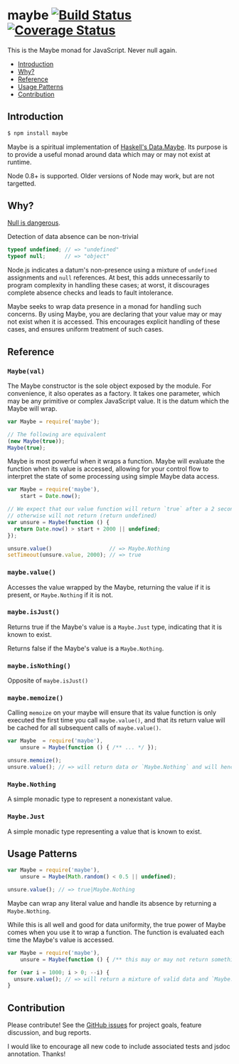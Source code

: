 maybe [![Build Status](https://travis-ci.org/chrissrogers/maybe.png)](https://travis-ci.org/chrissrogers/maybe) [![Coverage Status](https://coveralls.io/repos/chrissrogers/maybe/badge.png?branch=master)](https://coveralls.io/r/chrissrogers/maybe)
=====

This is the Maybe monad for JavaScript. Never null again.

* [Introduction](#introduction)
* [Why?](#why)
* [Reference](#reference)
* [Usage Patterns](#usage-patterns)
* [Contribution](#contribution)

## Introduction

```bash
$ npm install maybe
```

Maybe is a spiritual implementation of [Haskell's Data.Maybe][hs-maybe]. Its purpose is to provide
a useful monad around data which may or may not exist at runtime.

Node 0.8+ is supported. Older versions of Node may work, but are not targetted.

## Why?

[Null is dangerous][tony-says-so].

Detection of data absence can be non-trivial
```js
typeof undefined; // => "undefined"
typeof null;      // => "object"
```

Node.js indicates a datum's non-presence using a mixture of `undefined` assignments and `null`
references. At best, this adds unnecessarily to program complexity in handling these cases; at
worst, it discourages complete absence checks and leads to fault intolerance.

Maybe seeks to wrap data presence in a monad for handling such concerns. By using Maybe, you are
declaring that your value may or may not exist when it is accessed. This encourages explicit
handling of these cases, and ensures uniform treatment of such cases.

## Reference

### `Maybe(val)`

The Maybe constructor is the sole object exposed by the module. For convenience, it also operates
as a factory. It takes one parameter, which may be any primitive or complex JavaScript value. It is
the datum which the Maybe will wrap.

```js
var Maybe = require('maybe');

// The following are equivalent
(new Maybe(true));
Maybe(true);
```

Maybe is most powerful when it wraps a function. Maybe will evaluate the function when its value is
accessed, allowing for your control flow to interpret the state of some processing using simple
Maybe data access.

```js
var Maybe = require('maybe'),
    start = Date.now();

// We expect that our value function will return `true` after a 2 seconds have passed, and
// otherwise will not return (return undefined)
var unsure = Maybe(function () {
  return Date.now() > start + 2000 || undefined;
});

unsure.value()                  // => Maybe.Nothing
setTimeout(unsure.value, 2000); // => true
```

### `maybe.value()`

Accesses the value wrapped by the Maybe, returning the value if it is present, or `Maybe.Nothing`
if it is not.

### `maybe.isJust()`

Returns true if the Maybe's value is a `Maybe.Just` type, indicating that it is known to exist.

Returns false if the Maybe's value is a `Maybe.Nothing`.

### `maybe.isNothing()`

Opposite of `maybe.isJust()`

### `maybe.memoize()`

Calling `memoize` on your maybe will ensure that its value function is only executed the first time
you call `maybe.value()`, and that its return value will be cached for all subsequent calls
of `maybe.value()`.

```js
var Maybe  = require('maybe'),
    unsure = Maybe(function () { /** ... */ });

unsure.memoize();
unsure.value(); // => will return data or `Maybe.Nothing` and will henceforth return that same result
```

### `Maybe.Nothing`

A simple monadic type to represent a nonexistant value.

### `Maybe.Just`

A simple monadic type representing a value that is known to exist.

## Usage Patterns

```js
var Maybe = require('maybe'),
    unsure = Maybe(Math.random() < 0.5 || undefined);

unsure.value(); // => true|Maybe.Nothing
```

Maybe can wrap any literal value and handle its absence by returning a `Maybe.Nothing`.

While this is all well and good for data uniformity, the true power of Maybe comes when you use it
to wrap a function. The function is evaluated each time the Maybe's value is accessed.

```js
var Maybe = require('maybe'),
    unsure = Maybe(function () { /** this may or may not return something */ });

for (var i = 1000; i > 0; --i) {
  unsure.value(); // => will return a mixture of valid data and `Maybe.Nothing`
}
```

## Contribution

Please contribute! See the [GitHub issues][gh-issues] for project goals, feature discussion, and bug
reports.

I would like to encourage all new code to include associated tests and jsdoc annotation. Thanks!

[hs-maybe]: http://www.haskell.org/ghc/docs/7.4-latest/html/libraries/base-4.5.1.0/Data-Maybe.html
[tony-says-so]: https://www.infoq.com/presentations/Null-References-The-Billion-Dollar-Mistake-Tony-Hoare

[gh-issues]: https://github.com/chrissrogers/maybe/issues
